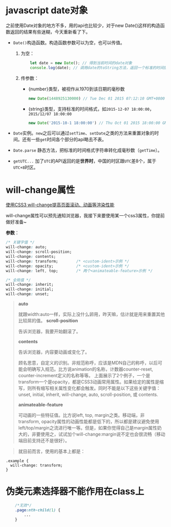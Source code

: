 # javascript date对象
之前使用Date对象的地方不多，用的api也比较少，对于new Date()这样的构造函数返回的结果有些迷糊，今天重新看了下。

- `Date()`构造函数。构造函数参数可以为空，也可以传值。

	1. 为空：

		```js
			let date = new Date(); // 得到当前时间的date对象
			console.log(date); // 调用date的toString方法，返回一个标准的时间描述字符串：Mon Dec 07 2015 17:51:49 GMT+0800 (CST)
		```
		
	2. 传参数：

		- {number}类型，被视作从1970到该日期的毫秒数

			```js
			new Date(1448925130000) // Tue Dec 01 2015 07:12:10 GMT+0800 (CST)
			```
		- {string}类型，支持标准的时间格式，如`2015-12-07 18:00:00`，`2015/12/07 18:00:00`

			```js
			new Date('2015-10-1 18:00:00') // Thu Oct 01 2015 18:00:00 GMT+0800 (CST)
			```

- `Date`实例。`new`之后可以通过`setTime`、`setDate`之类的方法来重置对象的时间。还有一些`get`时间各个部分的api略去不表。
- `Date.parse` 静态方法，把标准的时间格式字符串转化成毫秒数（`getTime`）。
- `getUTC...` 加了`UTC`的API返回的是**世界时**，中国的时区跟`UTC`差8个，属于`UTC+8`时区。

# will-change属性

[使用CSS3 will-change提高页面滚动、动画等渲染性能](http://www.zhangxinxu.com/wordpress/2015/11/css3-will-change-improve-paint/)

will-change属性可以预先通知浏览器，我接下来要使用某一个css3属性，你提前做好准备~

**参数**：

```css
/* 关键字值 */
will-change: auto;
will-change: scroll-position;
will-change: contents;
will-change: transform;        /* <custom-ident>示例 */
will-change: opacity;          /* <custom-ident>示例 */
will-change: left, top;        /* 两个<animateable-feature>示例 */

/* 全局值 */
will-change: inherit;
will-change: initial;
will-change: unset;
```

> **auto**
> 
>就跟width:auto一样，实际上没什么卵用，昨天嘛，估计就是用来重置其他比较屌的值。
> **scroll-position**
> 
> 告诉浏览器，我要开始翻滚了。
> 
> **contents**
> 
> 告诉浏览器，内容要动画或变化了。
> 
> **<custom-ident>**
> 
> 顾名思意，自定义的识别。非规范称呼，应该是MDN自己的称呼，以后可能会明确写入规范。比方说animation的名称，计数器counter-reset, counter-increment定义的名称等等。
> 上面展示了2个例子，一个是transform一个是opacity，都是CSS3动画常用属性。如果给定的属性是缩写，则所有缩写相关属性变化都会触发。同时不能是以下这些关键字值：unset, initial, inherit, will-change, auto, scroll-position, 或 contents.
> 
> **animateable-feature**
> 
> 可动画的一些特征值。比方说left, top, margin之类。移动端，非transform, opacity属性的动画性能都是低下的，所以都是建议避免使用left/top/margin之流进行唯一等。但是，如果你觉得自己是margin属性奶大的，非要使用之，试试加个will-change:margin说不定也会很流畅（移动端目前支持还不是很好）。

> 就目前而言，使用的基本上都是：

	.example {
	  will-change: transform;
	}

# 伪类元素选择器不能作用在**class**上

```css
	/*无效*/
	.page:nth-child(1) {
		...
	}
```

